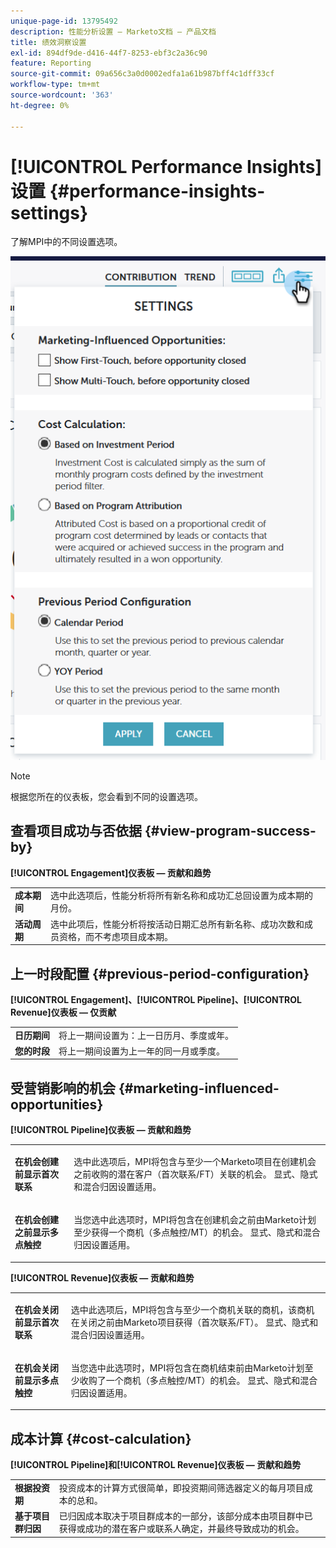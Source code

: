 ```yaml
---
unique-page-id: 13795492
description: 性能分析设置 — Marketo文档 — 产品文档
title: 绩效洞察设置
exl-id: 894df9de-d416-44f7-8253-ebf3c2a36c90
feature: Reporting
source-git-commit: 09a656c3a0d0002edfa1a61b987bff4c1dff33cf
workflow-type: tm+mt
source-wordcount: '363'
ht-degree: 0%

---
```


# [!UICONTROL Performance Insights]设置 {#performance-insights-settings}

了解MPI中的不同设置选项。

![](assets/1-3.png)

>[!NOTE]
>
>根据您所在的仪表板，您会看到不同的设置选项。

## 查看项目成功与否依据 {#view-program-success-by}

**[!UICONTROL Engagement]仪表板 — 贡献和趋势**

<table>
 <tbody>
  <tr>
   <td><strong>成本期间</strong></td>
   <td>选中此选项后，性能分析将所有新名称和成功汇总回设置为成本期的月份。</td>
  </tr>
  <tr>
   <td><strong>活动周期</strong></td>
   <td>选中此项后，性能分析将按活动日期汇总所有新名称、成功次数和成员资格，而不考虑项目成本期。</td>
  </tr>
 </tbody>
</table>

## 上一时段配置 {#previous-period-configuration}

**[!UICONTROL Engagement]、[!UICONTROL Pipeline]、[!UICONTROL Revenue]仪表板 — 仅贡献**

<table>
 <tbody>
  <tr>
   <td><strong>日历期间</strong></td>
   <td>将上一期间设置为：上一日历月、季度或年。</td>
  </tr>
  <tr>
   <td><strong>您的时段</strong></td>
   <td>将上一期间设置为上一年的同一月或季度。</td>
  </tr>
 </tbody>
</table>

## 受营销影响的机会 {#marketing-influenced-opportunities}

**[!UICONTROL Pipeline]仪表板 — 贡献和趋势**

<table>
 <tbody>
  <tr>
   <td><strong>在机会创建前显示首次联系</strong></td>
   <td><p>选中此选项后，MPI将包含与至少一个Marketo项目在创建机会之前收购的潜在客户（首次联系/FT）关联的机会。 显式、隐式和混合归因设置适用。</p></td>
  </tr>
  <tr>
   <td><strong>在机会创建之前显示多点触控</strong></td>
   <td><p>当您选中此选项时，MPI将包含在创建机会之前由Marketo计划至少获得一个商机（多点触控/MT）的机会。 显式、隐式和混合归因设置适用。</p></td>
  </tr>
 </tbody>
</table>

**[!UICONTROL Revenue]仪表板 — 贡献和趋势**

<table>
 <tbody>
  <tr>
   <td><strong>在机会关闭前显示首次联系</strong></td>
   <td><p>选中此选项后，MPI将包含与至少一个商机关联的商机，该商机在关闭之前由Marketo项目获得（首次联系/FT）。 显式、隐式和混合归因设置适用。</p></td>
  </tr>
  <tr>
   <td><strong>在机会关闭前显示多点触控</strong></td>
   <td><p>当您选中此选项时，MPI将包含在商机结束前由Marketo计划至少收购了一个商机（多点触控/MT）的机会。 显式、隐式和混合归因设置适用。</p></td>
  </tr>
 </tbody>
</table>

## 成本计算 {#cost-calculation}

**[!UICONTROL Pipeline]和[!UICONTROL Revenue]仪表板 — 贡献和趋势**

<table>
 <tbody>
  <tr>
   <td><strong>根据投资期</strong></td>
   <td>投资成本的计算方式很简单，即投资期间筛选器定义的每月项目成本的总和。</td>
  </tr>
  <tr>
   <td><strong>基于项目群归因</strong></td>
   <td>已归因成本取决于项目群成本的一部分，该部分成本由项目群中已获得或成功的潜在客户或联系人确定，并最终导致成功的机会。</td>
  </tr>
 </tbody>
</table>
